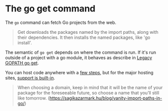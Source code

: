 # The go get command

The `go` command can fetch Go projects from the web.

> Get downloads the packages named by the import paths, along with their
> dependencies. It then installs the named packages, like 'go install'.

The semantic of `go get` depends on where the command is run. If it's run outside of a project with a go module, it behaves as describe in [Legacy GOPATH go get](https://golang.org/cmd/go/#hdr-Legacy_GOPATH_go_get).


You can host code anywhere with a [few
steps](https://jve.linuxwall.info/blog/index.php?post/2015/08/26/Hosting_Go_code_on_Github_with_custom_import_path),
but for the major hosting sites, [support is
built-in](https://github.com/golang/tools/blob/c006dc79eb54fe1d2cfcfbe2cf24783e111c368a/go/vcs/vcs.go#L649-L691).

> When choosing a domain, keep in mind that it will be the name of your package
> for the foreseeable future, so choose a name that you’ll still like tomorrow.
> (https://sagikazarmark.hu/blog/vanity-import-paths-in-go/)